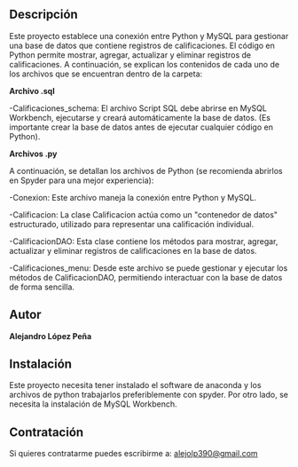 ## Descripción
Este proyecto establece una conexión entre Python y MySQL para gestionar una base de datos que contiene registros de calificaciones. El código en Python permite mostrar, agregar, actualizar y eliminar registros de calificaciones. A continuación, se explican los contenidos de cada uno de los archivos que se encuentran dentro de la carpeta:

**Archivo .sql**

-Calificaciones_schema: El archivo Script SQL debe abrirse en MySQL Workbench, ejecutarse y creará automáticamente la base de datos. (Es importante crear la base de datos antes de ejecutar cualquier código en Python).

**Archivos .py**

A continuación, se detallan los archivos de Python (se recomienda abrirlos en Spyder para una mejor experiencia):

-Conexion: Este archivo maneja la conexión entre Python y MySQL.

-Calificacion: La clase Calificacion actúa como un "contenedor de datos" estructurado, utilizado para representar una calificación individual.

-CalificacionDAO: Esta clase contiene los métodos para mostrar, agregar, actualizar y eliminar registros de calificaciones en la base de datos.

-Calificaciones_menu: Desde este archivo se puede gestionar y ejecutar los métodos de CalificacionDAO, permitiendo interactuar con la base de datos de forma sencilla.




## Autor
**Alejandro López Peña**

## Instalación
Este proyecto necesita tener instalado el software de anaconda y los archivos de python trabajarlos preferiblemente con spyder. Por otro lado, se necesita la instalación de MySQL Workbench.

## Contratación
Si quieres contratarme puedes escribirme a: alejolp390@gmail.com

